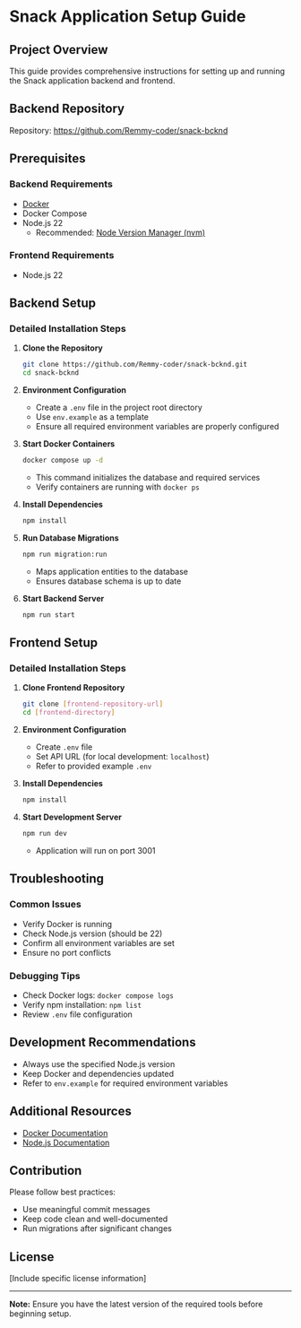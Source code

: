 # Snack Application Setup Guide

## Project Overview
This guide provides comprehensive instructions for setting up and running the Snack application backend and frontend.

## Backend Repository
Repository: https://github.com/Remmy-coder/snack-bcknd

## Prerequisites

### Backend Requirements
- [Docker](https://www.docker.com/get-started)
- Docker Compose
- Node.js 22 
  - Recommended: [Node Version Manager (nvm)](https://github.com/nvm-sh/nvm)

### Frontend Requirements
- Node.js 22

## Backend Setup

### Detailed Installation Steps

1. **Clone the Repository**
   ```bash
   git clone https://github.com/Remmy-coder/snack-bcknd.git
   cd snack-bcknd
   ```

2. **Environment Configuration**
   - Create a `.env` file in the project root directory
   - Use `env.example` as a template
   - Ensure all required environment variables are properly configured

3. **Start Docker Containers**
   ```bash
   docker compose up -d
   ```
   - This command initializes the database and required services
   - Verify containers are running with `docker ps`

4. **Install Dependencies**
   ```bash
   npm install
   ```

5. **Run Database Migrations**
   ```bash
   npm run migration:run
   ```
   - Maps application entities to the database
   - Ensures database schema is up to date

6. **Start Backend Server**
   ```bash
   npm run start
   ```

## Frontend Setup

### Detailed Installation Steps

1. **Clone Frontend Repository**
   ```bash
   git clone [frontend-repository-url]
   cd [frontend-directory]
   ```

2. **Environment Configuration**
   - Create `.env` file
   - Set API URL (for local development: `localhost`)
   - Refer to provided example `.env`

3. **Install Dependencies**
   ```bash
   npm install
   ```

4. **Start Development Server**
   ```bash
   npm run dev
   ```
   - Application will run on port 3001

## Troubleshooting

### Common Issues
- Verify Docker is running
- Check Node.js version (should be 22)
- Confirm all environment variables are set
- Ensure no port conflicts

### Debugging Tips
- Check Docker logs: `docker compose logs`
- Verify npm installation: `npm list`
- Review `.env` file configuration

## Development Recommendations
- Always use the specified Node.js version
- Keep Docker and dependencies updated
- Refer to `env.example` for required environment variables

## Additional Resources
- [Docker Documentation](https://docs.docker.com/)
- [Node.js Documentation](https://nodejs.org/docs)

## Contribution
Please follow best practices:
- Use meaningful commit messages
- Keep code clean and well-documented
- Run migrations after significant changes

## License
[Include specific license information]

---

**Note:** Ensure you have the latest version of the required tools before beginning setup.
